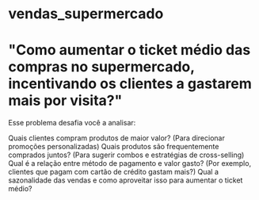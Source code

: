 # vendas_supermercado 
# "Como aumentar o ticket médio das compras no supermercado, incentivando os clientes a gastarem mais por visita?"

Esse problema desafia você a analisar:

Quais clientes compram produtos de maior valor? (Para direcionar promoções personalizadas)
Quais produtos são frequentemente comprados juntos? (Para sugerir combos e estratégias de cross-selling)
Qual é a relação entre método de pagamento e valor gasto? (Por exemplo, clientes que pagam com cartão de crédito gastam mais?)
Qual a sazonalidade das vendas e como aproveitar isso para aumentar o ticket médio?
